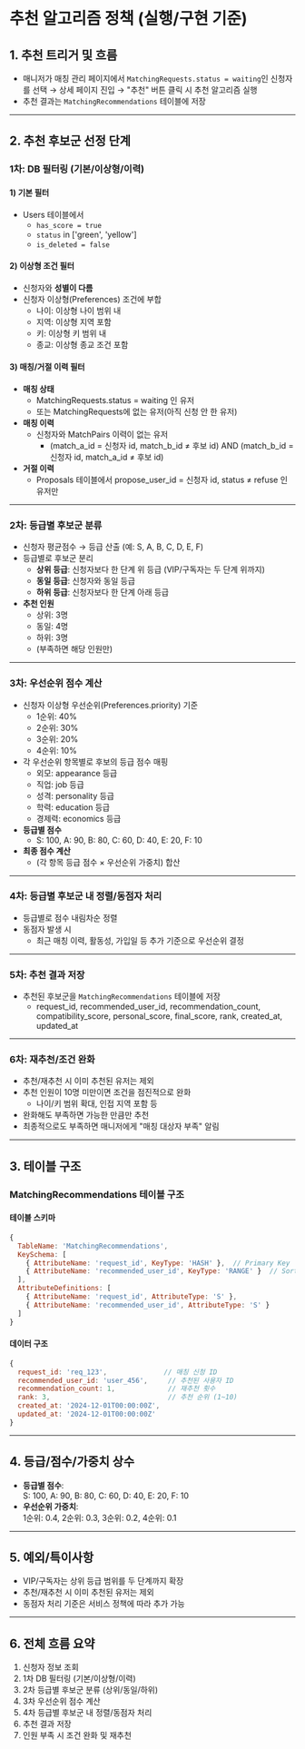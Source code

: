 # 추천 알고리즘 정책 (실행/구현 기준)

## 1. 추천 트리거 및 흐름

- 매니저가 매칭 관리 페이지에서 `MatchingRequests.status = waiting`인 신청자를 선택 → 상세 페이지 진입 → "추천" 버튼 클릭 시 추천 알고리즘 실행
- 추천 결과는 `MatchingRecommendations` 테이블에 저장

---

## 2. 추천 후보군 선정 단계

### 1차: DB 필터링 (기본/이상형/이력)

#### 1) 기본 필터
- Users 테이블에서
  - `has_score = true`
  - `status` in ['green', 'yellow']
  - `is_deleted = false`

#### 2) 이상형 조건 필터
- 신청자와 **성별이 다름**
- 신청자 이상형(Preferences) 조건에 부합
  - 나이: 이상형 나이 범위 내
  - 지역: 이상형 지역 포함
  - 키: 이상형 키 범위 내
  - 종교: 이상형 종교 조건 포함

#### 3) 매칭/거절 이력 필터
- **매칭 상태**
  - MatchingRequests.status = waiting 인 유저
  - 또는 MatchingRequests에 없는 유저(아직 신청 안 한 유저)
- **매칭 이력**
  - 신청자와 MatchPairs 이력이 없는 유저
    - (match_a_id = 신청자 id, match_b_id ≠ 후보 id) AND (match_b_id = 신청자 id, match_a_id ≠ 후보 id)
- **거절 이력**
  - Proposals 테이블에서 propose_user_id = 신청자 id, status ≠ refuse 인 유저만

---

### 2차: 등급별 후보군 분류

- 신청자 평균점수 → 등급 산출 (예: S, A, B, C, D, E, F)
- 등급별로 후보군 분리
  - **상위 등급**: 신청자보다 한 단계 위 등급 (VIP/구독자는 두 단계 위까지)
  - **동일 등급**: 신청자와 동일 등급
  - **하위 등급**: 신청자보다 한 단계 아래 등급
- **추천 인원**
  - 상위: 3명
  - 동일: 4명
  - 하위: 3명
  - (부족하면 해당 인원만)

---

### 3차: 우선순위 점수 계산

- 신청자 이상형 우선순위(Preferences.priority) 기준
  - 1순위: 40%
  - 2순위: 30%
  - 3순위: 20%
  - 4순위: 10%
- 각 우선순위 항목별로 후보의 등급 점수 매핑
  - 외모: appearance 등급
  - 직업: job 등급
  - 성격: personality 등급
  - 학력: education 등급
  - 경제력: economics 등급
- **등급별 점수**
  - S: 100, A: 90, B: 80, C: 60, D: 40, E: 20, F: 10
- **최종 점수 계산**
  - (각 항목 등급 점수 × 우선순위 가중치) 합산

---

### 4차: 등급별 후보군 내 정렬/동점자 처리

- 등급별로 점수 내림차순 정렬
- 동점자 발생 시
  - 최근 매칭 이력, 활동성, 가입일 등 추가 기준으로 우선순위 결정

---

### 5차: 추천 결과 저장

- 추천된 후보군을 `MatchingRecommendations` 테이블에 저장
  - request_id, recommended_user_id, recommendation_count, compatibility_score, personal_score, final_score, rank, created_at, updated_at

---

### 6차: 재추천/조건 완화

- 추천/재추천 시 이미 추천된 유저는 제외
- 추천 인원이 10명 미만이면 조건을 점진적으로 완화
  - 나이/키 범위 확대, 인접 지역 포함 등
- 완화해도 부족하면 가능한 만큼만 추천
- 최종적으로도 부족하면 매니저에게 "매칭 대상자 부족" 알림

---

## 3. 테이블 구조

### MatchingRecommendations 테이블 구조

#### 테이블 스키마
```javascript
{
  TableName: 'MatchingRecommendations',
  KeySchema: [
    { AttributeName: 'request_id', KeyType: 'HASH' },  // Primary Key
    { AttributeName: 'recommended_user_id', KeyType: 'RANGE' }  // Sort Key
  ],
  AttributeDefinitions: [
    { AttributeName: 'request_id', AttributeType: 'S' },
    { AttributeName: 'recommended_user_id', AttributeType: 'S' }
  ]
}
```

#### 데이터 구조
```javascript
{
  request_id: 'req_123',              // 매칭 신청 ID
  recommended_user_id: 'user_456',     // 추천된 사용자 ID
  recommendation_count: 1,             // 재추천 횟수
  rank: 3,                             // 추천 순위 (1~10)
  created_at: '2024-12-01T00:00:00Z',
  updated_at: '2024-12-01T00:00:00Z'
}
```

---

## 4. 등급/점수/가중치 상수

- **등급별 점수**:  
  S: 100, A: 90, B: 80, C: 60, D: 40, E: 20, F: 10
- **우선순위 가중치**:  
  1순위: 0.4, 2순위: 0.3, 3순위: 0.2, 4순위: 0.1

---

## 5. 예외/특이사항

- VIP/구독자는 상위 등급 범위를 두 단계까지 확장
- 추천/재추천 시 이미 추천된 유저는 제외
- 동점자 처리 기준은 서비스 정책에 따라 추가 가능

---

## 6. 전체 흐름 요약

1. 신청자 정보 조회
2. 1차 DB 필터링 (기본/이상형/이력)
3. 2차 등급별 후보군 분류 (상위/동일/하위)
4. 3차 우선순위 점수 계산
5. 4차 등급별 후보군 내 정렬/동점자 처리
6. 추천 결과 저장
7. 인원 부족 시 조건 완화 및 재추천